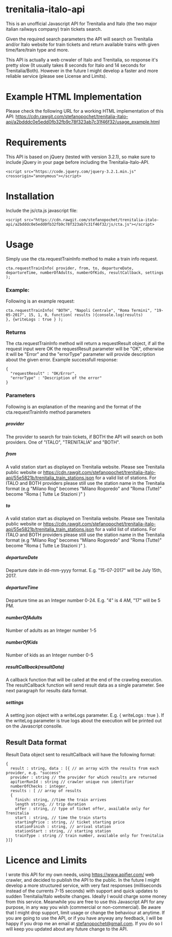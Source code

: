 # trenitalia-italo-api

This is an unofficial Javascript API for Trenitalia and Italo (the two major italian railways company) train tickets search.

Given the required search parameters the API will search on Trenitalia and/or Italo website for train tickets and return available trains with given time/fare/train type and more.

This API is actually a web crwaler of Italo and Trenitalia, so response it's pretty slow (It usually takes 8 seconds for Italo and 14 seconds for Trenitalia/Both). However in the future I might develop a faster and more reliable service (please see License and Limits).

# Example HTML Implementation
Please check the following URL for a working HTML implementation of this API:
https://cdn.rawgit.com/stefanopochet/trenitalia-italo-api/a2bdddc0e5edd0fb32fb9c78f323ab7c31f46f32/usage_example.html

# Requirements
This API is based on jQuery (tested with version 3.2.1), so make sure to include jQuery in your page before including the Trenitalia-Italo-API.
```
<script src="https://code.jquery.com/jquery-3.2.1.min.js" crossorigin="anonymous"></script>
```
# Installation
Include the js/cta.js javascript file:
```
<script src="https://cdn.rawgit.com/stefanopochet/trenitalia-italo-api/a2bdddc0e5edd0fb32fb9c78f323ab7c31f46f32/js/cta.js"></script>
```

# Usage
Simply use the cta.requestTrainInfo method to make a train info request.
```
cta.requestTrainInfo( provider, from, to, departureDate, departureTime, numberOfAdults, numberOfKids, resultCallback, settings );
```
### Example:
Following is an example request:
```
cta.requestTrainInfo( "BOTH", "Napoli Centrale", "Roma Termini", "19-05-2017", 15, 1, 0, function( results ){console.log(results)
}, {writeLogs : true } );
```

### Returns
The cta.requestTrainInfo method will return a requestResult object, if all the request input were OK the requestResult parameter will be "OK", otherwise it will be "Error" and the "errorType" parameter will provide description about the given error.
Example successfull response:
``` 
{
  "requestResult" : "OK/Error",
  "errorType" : "Description of the error"
}
```

### Parameters
Following is an explanation of the meaning and the format of the cta.requestTrainInfo method parameters

##### provider
The provider to search for train tickets, if BOTH the API will search on both providers. One of "ITALO", "TRENITALIA" and "BOTH". 
##### from 
A valid station start as displayed on Trenitalia website. Please see Trenitalia public website or https://cdn.rawgit.com/stefanopochet/trenitalia-italo-api/55e5821b/trenitalia_train_stations.json for a valid list of stations. For ITALO and BOTH providers please still use the station name in the Trenitalia format (e.g "Milano Rog" becomes "Milano Rogoredo" and "Roma (Tutte)" become "Roma ( Tutte Le Stazioni )" )
##### to 
A valid station start as displayed on Trenitalia website. Please see Trenitalia public website or https://cdn.rawgit.com/stefanopochet/trenitalia-italo-api/55e5821b/trenitalia_train_stations.json for a valid list of stations. For ITALO and BOTH providers please still use the station name in the Trenitalia format (e.g "Milano Rog" becomes "Milano Rogoredo" and "Roma (Tutte)" become "Roma ( Tutte Le Stazioni )" ).
##### departureDate
Departure date in dd-mm-yyyy format. E.g. "15-07-2017" will be July 15th, 2017.
##### departureTime 
Departure time as an Integer number 0-24. E.g. "4" is 4 AM, "17" will be 5 PM. 
##### numberOfAdults 
Number of adults as an Integer number 1-5
##### numberOfKids 
Number of kids as an Integer number 0-5
##### resultCallback(resultData) 
A callback function that will be called at the end of the crawling execution. The resultCallback function will send result data as a single parameter. See next paragraph for results data format.
##### settings
A setting json object with a writeLogs parameter. E.g. { writeLogs : true }. If the writeLog parameter is true logs about the execution will be printed out on the Javascript consolle.

## Result Data format
Result Data object sent to resultCallback will have the following format:
```
{
  result : string, data : [{ // an array with the results from each provider, e.g. "success"
  provider : string // the provider for which results are returned
  apifierRunId : string // crawler unique run identifier
  numberOfChecks : integer,
  results : [ // array of results
  { 
    finish: string, //time the train arrives
    length string, // trip duration
    offer : string, // type of ticket offer, available only for Trenitalia
    start : string, // time the train starts
    startingPrice : string, // ticket starting price
    stationFinish : string, // arrival station
    stationStart : string, // starting station
    trainType : string // train number, available only for Trenitalia  
}]}
```

# Licence and Limits
I wrote this API for my own needs, using https://www.apifier.com/ web crawler, and decided to publish the API to the public.
In the future I might develop a more structured service, with very fast responses (milliseconds instead of the currents 7-15 seconds) with support and quick updates to sudden Trenitalia/Italo website changes. Ideally I would charge some money from this service.
Meanwhile you are free to use this Javascript API for any purpose, in any way you wish (commercial or non-commercial). 
Be aware that I might drop support, limit usage or change the behaviour at anytime.
If you are going to use the API, or if you have anyway any feedback, I will be happy if you drop me an email at stefanopochet@gmail.com. If you do so I will keep you updated about any future change to the API.

